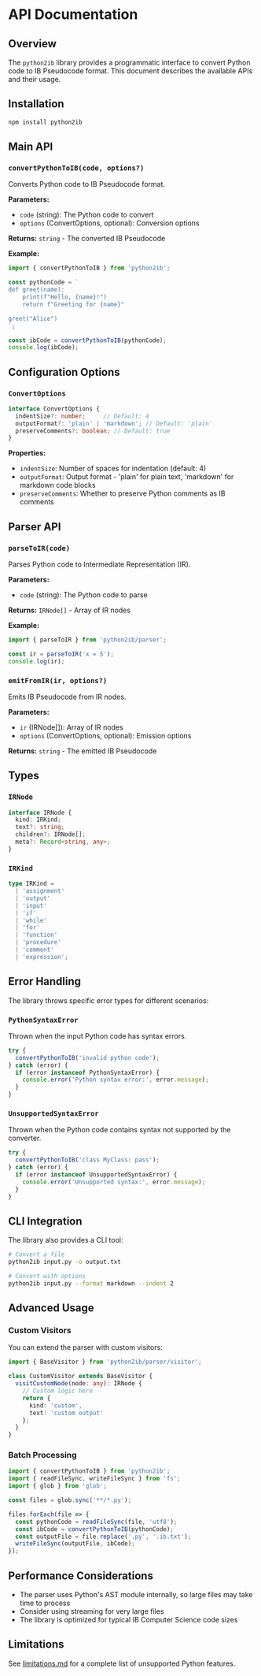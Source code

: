 # API Documentation

## Overview

The `python2ib` library provides a programmatic interface to convert Python code to IB Pseudocode format. This document describes the available APIs and their usage.

## Installation

```bash
npm install python2ib
```

## Main API

### `convertPythonToIB(code, options?)`

Converts Python code to IB Pseudocode format.

**Parameters:**
- `code` (string): The Python code to convert
- `options` (ConvertOptions, optional): Conversion options

**Returns:** `string` - The converted IB Pseudocode

**Example:**
```typescript
import { convertPythonToIB } from 'python2ib';

const pythonCode = `
def greet(name):
    print(f"Hello, {name}!")
    return f"Greeting for {name}"

greet("Alice")
`;

const ibCode = convertPythonToIB(pythonCode);
console.log(ibCode);
```

## Configuration Options

### `ConvertOptions`

```typescript
interface ConvertOptions {
  indentSize?: number;     // Default: 4
  outputFormat?: 'plain' | 'markdown'; // Default: 'plain'
  preserveComments?: boolean; // Default: true
}
```

**Properties:**
- `indentSize`: Number of spaces for indentation (default: 4)
- `outputFormat`: Output format - 'plain' for plain text, 'markdown' for markdown code blocks
- `preserveComments`: Whether to preserve Python comments as IB comments

## Parser API

### `parseToIR(code)`

Parses Python code to Intermediate Representation (IR).

**Parameters:**
- `code` (string): The Python code to parse

**Returns:** `IRNode[]` - Array of IR nodes

**Example:**
```typescript
import { parseToIR } from 'python2ib/parser';

const ir = parseToIR('x = 5');
console.log(ir);
```

### `emitFromIR(ir, options?)`

Emits IB Pseudocode from IR nodes.

**Parameters:**
- `ir` (IRNode[]): Array of IR nodes
- `options` (ConvertOptions, optional): Emission options

**Returns:** `string` - The emitted IB Pseudocode

## Types

### `IRNode`

```typescript
interface IRNode {
  kind: IRKind;
  text?: string;
  children?: IRNode[];
  meta?: Record<string, any>;
}
```

### `IRKind`

```typescript
type IRKind = 
  | 'assignment'
  | 'output'
  | 'input'
  | 'if'
  | 'while'
  | 'for'
  | 'function'
  | 'procedure'
  | 'comment'
  | 'expression';
```

## Error Handling

The library throws specific error types for different scenarios:

### `PythonSyntaxError`

Thrown when the input Python code has syntax errors.

```typescript
try {
  convertPythonToIB('invalid python code');
} catch (error) {
  if (error instanceof PythonSyntaxError) {
    console.error('Python syntax error:', error.message);
  }
}
```

### `UnsupportedSyntaxError`

Thrown when the Python code contains syntax not supported by the converter.

```typescript
try {
  convertPythonToIB('class MyClass: pass');
} catch (error) {
  if (error instanceof UnsupportedSyntaxError) {
    console.error('Unsupported syntax:', error.message);
  }
}
```

## CLI Integration

The library also provides a CLI tool:

```bash
# Convert a file
python2ib input.py -o output.txt

# Convert with options
python2ib input.py --format markdown --indent 2
```

## Advanced Usage

### Custom Visitors

You can extend the parser with custom visitors:

```typescript
import { BaseVisitor } from 'python2ib/parser/visitor';

class CustomVisitor extends BaseVisitor {
  visitCustomNode(node: any): IRNode {
    // Custom logic here
    return {
      kind: 'custom',
      text: 'custom output'
    };
  }
}
```

### Batch Processing

```typescript
import { convertPythonToIB } from 'python2ib';
import { readFileSync, writeFileSync } from 'fs';
import { glob } from 'glob';

const files = glob.sync('**/*.py');

files.forEach(file => {
  const pythonCode = readFileSync(file, 'utf8');
  const ibCode = convertPythonToIB(pythonCode);
  const outputFile = file.replace('.py', '.ib.txt');
  writeFileSync(outputFile, ibCode);
});
```

## Performance Considerations

- The parser uses Python's AST module internally, so large files may take time to process
- Consider using streaming for very large files
- The library is optimized for typical IB Computer Science code sizes

## Limitations

See [limitations.md](./limitations.md) for a complete list of unsupported Python features.